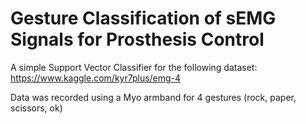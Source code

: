 # Gesture Classification of sEMG Signals for Prosthesis Control 

A simple Support Vector Classifier for the following dataset: https://www.kaggle.com/kyr7plus/emg-4

Data was recorded using a Myo armband for 4 gestures (rock, paper, scissors, ok)  